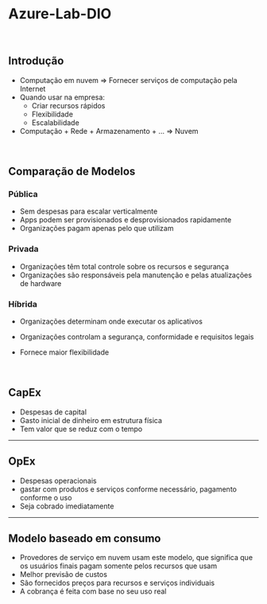 # Azure-Lab-DIO

</br>

## Introdução

- Computação em nuvem ⇒ Fornecer serviços de computação pela Internet
- Quando usar na empresa:
    - Criar recursos rápidos
    - Flexibilidade
    - Escalabilidade
- Computação + Rede + Armazenamento + …   ⇒  Nuvem

</br>

## Comparação de Modelos

### Pública

- Sem despesas para escalar verticalmente
- Apps podem ser provisionados e desprovisionados rapidamente
- Organizações pagam apenas pelo que utilizam

### Privada

- Organizações têm total controle sobre os recursos e segurança
- Organizações são responsáveis pela manutenção e pelas atualizações de hardware

### Híbrida

- Organizações determinam onde executar os aplicativos
- Organizações controlam a segurança, conformidade e requisitos legais
- Fornece maior flexibilidade

  </br>

## CapEx

- Despesas de capital
- Gasto inicial de dinheiro em estrutura física
- Tem valor que se reduz com o tempo

---

## OpEx

- Despesas operacionais
- gastar com produtos e serviços conforme necessário, pagamento conforme o uso
- Seja cobrado imediatamente

---

## Modelo baseado em consumo

- Provedores de serviço em nuvem usam este modelo, que significa que os usuários finais pagam somente pelos recursos que usam
- Melhor previsão de custos
- São fornecidos preços para recursos e serviços individuais
- A cobrança é feita com base no seu uso real
